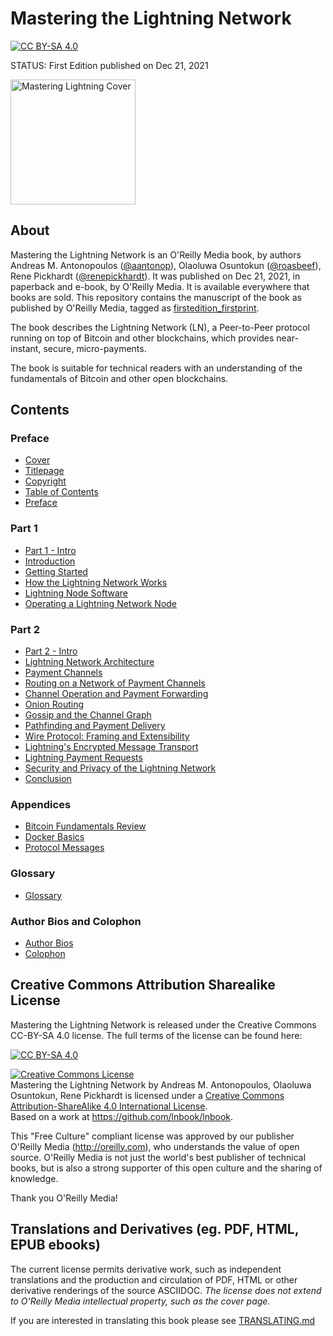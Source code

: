 # Mastering the Lightning Network

[![CC BY-SA 4.0][cc-by-sa-shield]][cc-by-sa]

STATUS: First Edition published on Dec 21, 2021

<img src="images/cover_thumb.png" width=200 alt="Mastering Lightning Cover">

## About
Mastering the Lightning Network is an O'Reilly Media book, by authors Andreas M. Antonopoulos ([@aantonop](https://twitter.com/aantonop)), Olaoluwa Osuntokun ([@roasbeef](https://twitter.com/roasbeef)), Rene Pickhardt ([@renepickhardt](https://twitter.com/renepickhardt)). It was published on Dec 21, 2021, in paperback and e-book, by O'Reilly Media. It is available everywhere that books are sold. This repository contains the manuscript of the book as published by O'Reilly Media, tagged as [firstedition_firstprint](https://github.com/lnbook/lnbook/releases/tag/firstedition_firstprint).

The book describes the Lightning Network (LN), a Peer-to-Peer protocol running on top of Bitcoin and other blockchains, which provides near-instant, secure, micro-payments.

The book is suitable for technical readers with an understanding of the fundamentals of Bitcoin and other open blockchains.

## Contents

### Preface

*  [Cover](cover.html)
*  [Titlepage](titlepage.html)
*  [Copyright](copyright.html)
*  [Table of Contents](toc.html)
*  [Preface](preface.asciidoc)

### Part 1

*  [Part 1 - Intro](part_1_divider.asciidoc)
*  [Introduction](01_introduction.asciidoc)
*  [Getting Started](02_getting_started.asciidoc)
*  [How the Lightning Network Works](03_how_ln_works.asciidoc)
*  [Lightning Node Software](04_node_client.asciidoc)
*  [Operating a Lightning Network Node](05_node_operations.asciidoc)

### Part 2

*  [Part 2 - Intro](part_2_divider.asciidoc)
*  [Lightning Network Architecture](06_lightning_architecture.asciidoc)
*  [Payment Channels](07_payment_channels.asciidoc)
*  [Routing on a Network of Payment Channels](08_routing_htlcs.asciidoc)
*  [Channel Operation and Payment Forwarding](09_channel_operation.asciidoc)
*  [Onion Routing](10_onion_routing.asciidoc)
*  [Gossip and the Channel Graph](11_gossip_channel_graph.asciidoc)
*  [Pathfinding and Payment Delivery](12_path_finding.asciidoc)
*  [Wire Protocol: Framing and Extensibility](13_wire_protocol.asciidoc)
*  [Lightning's Encrypted Message Transport](14_encrypted_transport.asciidoc)
*  [Lightning Payment Requests](15_payment_requests.asciidoc)
*  [Security and Privacy of the Lightning Network](16_security_privacy_ln.asciidoc)
*  [Conclusion](17_conclusion.asciidoc)

### Appendices

*  [Bitcoin Fundamentals Review](appendix_bitcoin_fundamentals_review.asciidoc)
*  [Docker Basics](appendix_docker_basics.asciidoc)
*  [Protocol Messages](appendix_protocol_messages.asciidoc)

### Glossary

*  [Glossary](glossary.asciidoc)

### Author Bios and Colophon

*  [Author Bios](author_bio.html)
*  [Colophon](colo.html)

## Creative Commons Attribution Sharealike License

Mastering the Lightning Network is released under the Creative Commons CC-BY-SA 4.0 license. The full terms of the license can be found here:

[![CC BY-SA 4.0][cc-by-sa-shield]][cc-by-sa]

<a rel="license" href="http://creativecommons.org/licenses/by-sa/4.0/"><img alt="Creative Commons License" style="border-width:0" src="https://i.creativecommons.org/l/by-sa/4.0/88x31.png" /></a><br /><span xmlns:dct="http://purl.org/dc/terms/" href="http://purl.org/dc/dcmitype/Text" property="dct:title" rel="dct:type">Mastering the Lightning Network</span> by <span xmlns:cc="http://creativecommons.org/ns#" property="cc:attributionName">Andreas M. Antonopoulos, Olaoluwa Osuntokun, Rene Pickhardt</span> is licensed under a <a rel="license" href="http://creativecommons.org/licenses/by-sa/4.0/">Creative Commons Attribution-ShareAlike 4.0 International License</a>.<br />Based on a work at <a xmlns:dct="http://purl.org/dc/terms/" href="https://github.com/lnbook/lnbook" rel="dct:source">https://github.com/lnbook/lnbook</a>.

This "Free Culture" compliant license was approved by our publisher O'Reilly Media (http://oreilly.com), who understands the value of open source. O'Reilly Media is not just the world's best publisher of technical books, but is also a strong supporter of this open culture and the sharing of knowledge.

Thank you O'Reilly Media!

## Translations and Derivatives (eg. PDF, HTML, EPUB ebooks)

The current license permits derivative work, such as independent translations and the production and circulation of PDF, HTML or other derivative renderings of the source ASCIIDOC. *The license does not extend to O'Reilly Media intellectual property, such as the cover page.*

If you are interested in translating this book please see [TRANSLATING.md](TRANSLATING.md)

[cc-by-sa]: http://creativecommons.org/licenses/by-sa/4.0/
[cc-by-sa-image]: https://licensebuttons.net/l/by-sa/4.0/88x31.png
[cc-by-sa-shield]: https://img.shields.io/badge/License-CC%20BY--SA%204.0-lightgrey.svg
